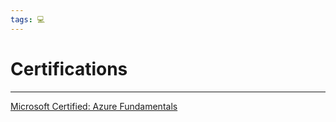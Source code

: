 ```yaml
---
tags: 💻
---
```


# Certifications
---

[Microsoft Certified: Azure Fundamentals](https://docs.microsoft.com/en-us/learn/certifications/azure-fundamentals/)

